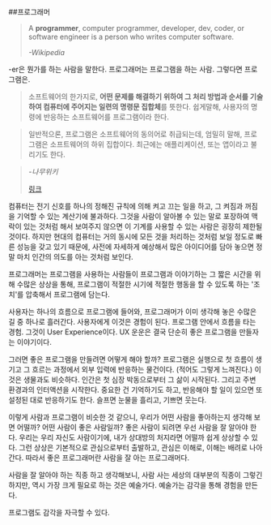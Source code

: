 ##프로그래머

>A **programmer**, computer programmer, developer, dev, coder, or software engineer is a person who writes computer software. 
>
>*-Wikipedia*

-er은 뭔가를 하는 사람을 말한다. 프로그래머는 프로그램을 하는 사람. 그렇다면 프로그램은.

>소프트웨어의 한가지로, **어떤 문제를 해결하기 위하여 그 처리 방법과 순서를 기술하여 컴퓨터에 주어지는 일련의 명령문 집합체**를 뜻한다. 쉽게말해, 사용자의 명령에 반응하는 소프트웨어를 프로그램이라 한다. 

>일반적으론, 프로그램은 소프트웨어의 동의어로 취급되는데, 엄밀히 말해, 프로그램은 소프트웨어의 하위 집합이다. 최근에는 애플리케이션, 또는 앱이라고 불리기도 한다.

>
>*-나무위키*
>
>[링크](https://namu.wiki/w/프로그램#s-3)
>

컴퓨터는 전기 신호를 하나의 정해진 규칙에 의해 켜고 끄는 일을 하고, 그 켜짐과 꺼짐을 기억할 수 있는 계산기에 불과하다. 그것을 사람이 알아볼 수 있는 말로 포장하여 맥락이 있는 것처럼 해서 보여주지 않으면 이 기계를 사용할 수 있는 사람은 굉장히 제한될 것이다. 하지만 현대의 컴퓨터는 거의 동시에 모든 것을 처리하는 것처럼 보일 정도로 빠른 성능을 갖고 있기 때문에, 사전에 자세하게 예상해서 많은 아이디어를 담아 놓으면 정말 마치 인간의 의도를 아는 것처럼 보인다.

프로그래머는 프로그램을 사용하는 사람들이 프로그램과 이야기하는 그 짧은 시간을 위해 수많은 상상을 통해, 프로그램이 적절한 시기에 적절한 행동을 할 수 있도록 하는 '조치'를 압축해서 프로그램에 담는다.

사용자는 하나의 흐름으로 프로그램에 들어와, 프로그래머가 이미 생각해 놓은 수많은 길 중 하나로 흘러간다. 사용자에게 이것은 경험이 된다. 프로그램 안에서 흐름을 타는 경험. 그것이 User Experience이다. UX 운운은 결국 단순히 좋은 프로그램을 만들자는 이야기이다.

그러면 좋은 프로그램을 만들려면 어떻게 해야 할까? 프로그램은 실행으로 첫 흐름이 생기고 그 흐르는 과정에서 외부 입력에 반응하는 물건이다. (적어도 그렇게 느껴진다.) 이것은 생물과도 비슷하다. 인간은 첫 심장 박동으로부터 그 삶이 시작된다. 그리고 주변 환경과의 인터액션을 시작한다. 중요한 건 기억하기도 하고, 반응해야 할 일이 있으면 또 설정된 대로 반응하기도 한다. 슬프면 눈물을 흘리고, 기쁘면 웃는다. 

이렇게 사람과 프로그램이 비슷한 것 같으니, 우리가 어떤 사람을 좋아하는지 생각해 보면 어떨까? 어떤 사람이 좋은 사람일까? 좋은 사람이 되려면 우선 사람을 잘 알아야 한다. 우리는 우리 자신도 사람이기에, 내가 상대방의 처지라면 어떨까 쉽게 상상할 수 있다. 그런 상상은 기본적으로 관심으로부터 출발하고, 관심은 이해로, 이해는 배려로 나아간다. 따라서 좋은 프로그래머란 사람을 잘 아는 프로그래머다.

사람을 잘 알아야 하는 직종 하고 생각해보니, 사람 사는 세상의 대부분의 직종이 그렇긴 하지만, 역시 가장 크게 필요로 하는 것은 예술가다. 예술가는 감각을 통해 경험을 만든다. 

프로그램도 감각을 자극할 수 있다.


